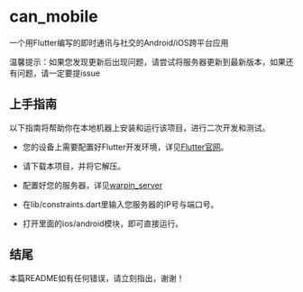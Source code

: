 # can_mobile
一个用Flutter编写的即时通讯与社交的Android/iOS跨平台应用

温馨提示：如果您发现更新后出现问题，请尝试将服务器更新到最新版本，如果还有问题，请一定要提issue
## 上手指南
以下指南将帮助你在本地机器上安装和运行该项目，进行二次开发和测试。

- 您的设备上需要配置好Flutter开发环境，详见[Flutter官网](https://flutter-io.cn/docs/get-started/install)。

- 请下载本项目，并将它解压。

- 配置好您的服务器，详见[warpin_server](https://github.com/warpinstudio/warpin_server)

- 在lib/constraints.dart里输入您服务器的IP号与端口号。

- 打开里面的ios/android模块，即可直接运行。
## 结尾
本篇README如有任何错误，请立刻指出，谢谢！